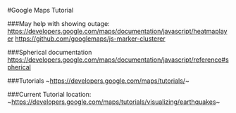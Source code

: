 #Google Maps Tutorial

###May help with showing outage:
https://developers.google.com/maps/documentation/javascript/heatmaplayer
https://github.com/googlemaps/js-marker-clusterer

###Spherical documentation
https://developers.google.com/maps/documentation/javascript/reference#spherical

###Tutorials
~https://developers.google.com/maps/tutorials/~

###Current Tutorial location:
~https://developers.google.com/maps/tutorials/visualizing/earthquakes~
